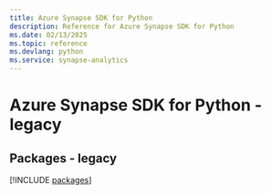 ```yaml
---
title: Azure Synapse SDK for Python
description: Reference for Azure Synapse SDK for Python
ms.date: 02/13/2025
ms.topic: reference
ms.devlang: python
ms.service: synapse-analytics
---
```

# Azure Synapse SDK for Python - legacy
## Packages - legacy
[!INCLUDE [packages](synapse-index.md)]